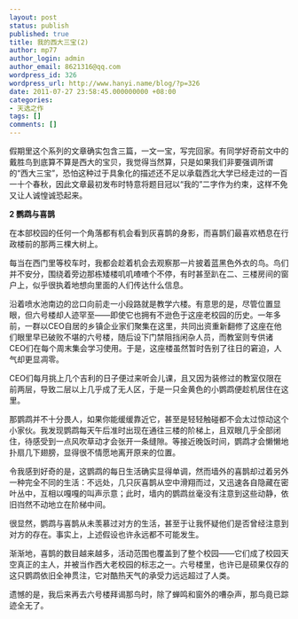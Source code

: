 ```yaml
---
layout: post
status: publish
published: true
title: 我的西大三宝(2)
author: mp77
author_login: admin
author_email: 8621316@qq.com
wordpress_id: 326
wordpress_url: http://www.hanyi.name/blog/?p=326
date: 2011-07-27 23:58:45.000000000 +08:00
categories:
- 天选之作
tags: []
comments: []
---
```

假期里这个系列的文章确实包含三篇，一文一宝，写完回家。有同学好奇前文中的戴胜鸟到底算不算是西大的宝贝，我觉得当然算，只是如果我们非要强调所谓的“西大三宝”，恐怕这种过于具象化的描述还不足以承载西北大学已经走过的一百一十个春秋，因此文章最初发布时特意将题目冠以“我的”二字作为约束，这样不免又让人诚惶诚恐起来。

<strong>2 鹦鹉与喜鹊</strong>

在本部校园的任何一个角落都有机会看到灰喜鹊的身影，而喜鹊们最喜欢栖息在行政楼前的那两三棵大树上。

每当在西门里等校车时，我都会趁着机会去观察那一片披着蓝黑色外衣的鸟。鸟们并不安分，围绕着旁边那栋矮楼叽叽喳喳个不停，有时甚至趴在二、三楼房间的窗户上，似乎很执着地想向里面的人们传达什么信息。

沿着喷水池南边的岔口向前走一小段路就是教学六楼。有意思的是，尽管位置显眼，但六号楼却人迹罕至——即使它也拥有不逊色于这座老校园的历史。一年多前，一群以CEO自居的乡镇企业家们聚集在这里，共同出资重新翻修了这座在他们眼里早已破败不堪的六号楼，随后设下门禁阻挡闲杂人员，而教室则专供诸CEO们在每个周末集会学习使用。于是，这座楼虽然暂时告别了往日的窘迫，人气却更显凋零。

CEO们每月挑上几个吉利的日子便过来听会儿课，且又因为装修过的教室仅限在前两层，导致二层以上几乎成了无人区，于是一只金黄色的小鹦鹉便趁机居住在这里。

那鹦鹉并不十分畏人，如果你能缓缓靠近它，甚至是轻轻触碰都不会太过惊动这个小家伙。我发现鹦鹉每天午后准时出现在通往三楼的阶梯上，且双眼几乎全部闭住，待感受到一点风吹草动才会张开一条缝隙。等接近晚饭时间，鹦鹉才会懒懒地扑扇几下翅膀，显得很不情愿地离开原来的位置。

令我感到好奇的是，这鹦鹉的每日生活确实显得单调，然而墙外的喜鹊却过着另外一种完全不同的生活：不远处，几只灰喜鹊从空中滑翔而过，又迅速各自隐藏在密叶丛中，互相以嘎嘎的叫声示意；此时，墙内的鹦鹉丝毫没有注意到这些动静，依旧岿然不动地立在阶梯中间。

很显然，鹦鹉与喜鹊从未羡慕过对方的生活，甚至于让我怀疑他们是否曾经注意到对方的存在。事实上，上述假设也许永远都不可能发生。

渐渐地，喜鹊的数目越来越多，活动范围也覆盖到了整个校园——它们成了校园天空真正的主人，并被当作西大老校园的标志之一。六号楼里，也许已是硕果仅存的这只鹦鹉依旧全神贯注，它对酷热天气的承受力远远超过了人类。

遗憾的是，我后来再去六号楼拜谒那鸟时，除了蝉鸣和窗外的嘈杂声，那鸟竟已踪迹全无了。
